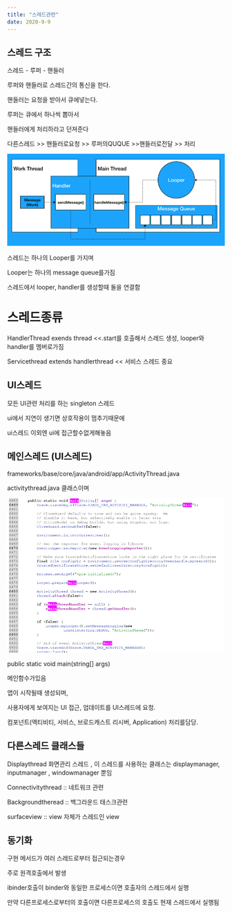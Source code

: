 ```yaml
---
title: "스레드관련"
date: 2020-9-9
---
```



## 스레드 구조

스레드 - 루퍼 - 핸들러  


루퍼와 핸들러로 스레드간의 통신을 한다.


핸들러는 요청을 받아서 큐에넣는다.


루퍼는 큐에서 하나씩 뽑아서


핸들러에게 처리하라고 던져준다


다른스레드 >> 핸들러로요청 >> 루퍼의QUQUE >>핸들러로전달 >> 처리


![9e902d19aff119ebb6c9b91fdfe5ea3d.png](..\assets\9e902d19aff119ebb6c9b91fdfe5ea3d.png)


스레드는 하나의 Looper를 가지며


Looper는 하나의 message queue를가짐


스레드에서 looper, handler를 생성할때 둘을 연결함



# 스레드종류


HandlerThread exends thread <<.start를 호출해서 스레드 생성, looper와 handler를 멤버로가짐


Servicethread extends handlerthread << 서비스 스레드 중요



## UI스레드



모든 UI관련 처리를 하는 singleton 스레드


ui에서 지연이 생기면 상호작용이 멈추기때문에


ui스레드 이외엔 ui에 접근할수없게해놓음




## 메인스레드 (UI스레드)

frameworks/base/core/java/android/app/ActivityThread.java 


activitythread.java 클래스이며


![88f15be361e592cf20234b8b5aad5e5c.png](..\assets\88f15be361e592cf20234b8b5aad5e5c.png)


public static void main(string[] args)


메인함수가있음


앱이 시작될때 생성되며,


사용자에게 보여지는 UI 접근, 업데이트를 UI스레드에 요청.


컴포넌트(액티비티, 서비스, 브로드캐스트 리시버, Application) 처리를담당.




## 다른스레드 클래스들





Displaythread  화면관리 스레드 , 이 스레드를 사용하는 클래스는  displaymanager, inputmanager , windowmanager 뿐임




Connectivitythread :: 네트워크 관련


Backgroundtheread :: 백그라운드 태스크관련



surfaceview :: view 자체가 스레드인 view



## 동기화


구현 메서드가 여러 스레드로부터 접근되는경우



주로 원격호출에서 발생


ibinder호출이 binder와 동일한 프로세스이면 호출자의 스레드에서 실행


만약 다른프로세스로부터의 호출이면 다른프로세스의 호출도 현재 스레드에서 실행됨


